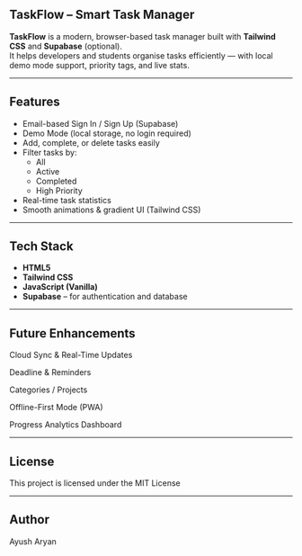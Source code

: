 ## TaskFlow – Smart Task Manager

**TaskFlow** is a modern, browser-based task manager built with **Tailwind CSS** and **Supabase** (optional).  
It helps developers and students organise tasks efficiently — with local demo mode support, priority tags, and live stats.

---

## Features
- Email-based Sign In / Sign Up (Supabase)
- Demo Mode (local storage, no login required)
- Add, complete, or delete tasks easily
- Filter tasks by:
  - All
  - Active
  - Completed
  - High Priority
- Real-time task statistics
- Smooth animations & gradient UI (Tailwind CSS)

---

## Tech Stack
- **HTML5**
- **Tailwind CSS** 
- **JavaScript (Vanilla)**
- **Supabase** – for authentication and database

---

## Future Enhancements

Cloud Sync & Real-Time Updates

Deadline & Reminders

Categories / Projects

Offline-First Mode (PWA)

Progress Analytics Dashboard

---

## License
This project is licensed under the MIT License

---

## Author
Ayush Aryan
